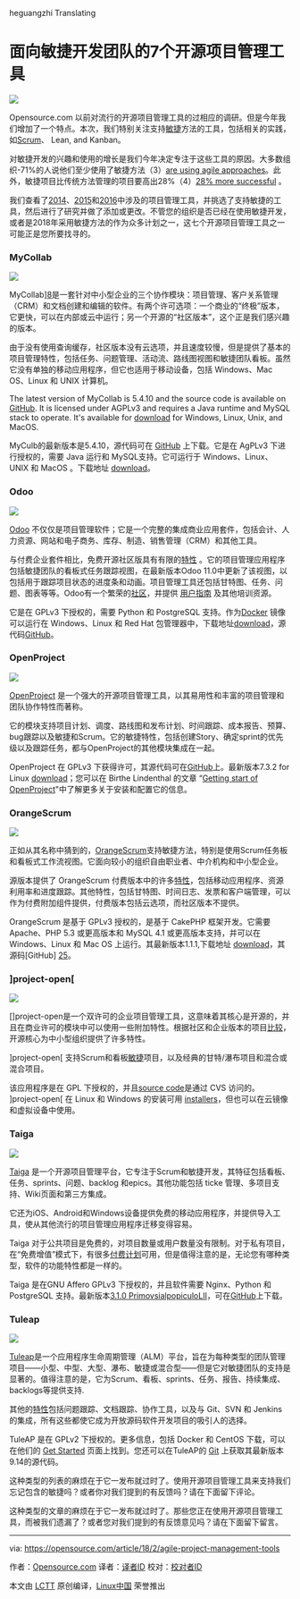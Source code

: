 heguangzhi  Translating



面向敏捷开发团队的7个开源项目管理工具
======


![](https://opensource.com/sites/default/files/styles/image-full-size/public/lead-images/BUSINESS_orgchart1.png?itok=tukiFj89)


Opensource.com 以前对流行的开源项目管理工具的过相应的调研。但是今年我们增加了一个特点。本次，我们特别关注支持[敏捷][1]方法的工具，包括相关的实践，如[Scrum][2]、 Lean, and Kanban。


对敏捷开发的兴趣和使用的增长是我们今年决定专注于这些工具的原因。大多数组织-71%的人说他们至少使用了敏捷方法（3）[are using agile approaches][3]。此外，敏捷项目比传统方法管理的项目要高出28%（4）[28% more successful][4] 。


我们查看了[2014][5]、[2015][6]和[2016][7]中涉及的项目管理工具，并挑选了支持敏捷的工具，然后进行了研究并做了添加或更改。不管您的组织是否已经在使用敏捷开发，或者是2018年采用敏捷方法的作为众多计划之一，这七个开源项目管理工具之一可能正是您所要找寻的。

### MyCollab

![](https://opensource.com/sites/default/files/u128651/mycollab_kanban-board.png)


MyCollab][8]是一套针对中小型企业的三个协作模块：项目管理、客户关系管理（CRM）和文档创建和编辑的软件。有两个许可选项：一个商业的“终极”版本，它更快，可以在内部或云中运行；另一个开源的“社区版本”，这个正是我们感兴趣的版本。

由于没有使用查询缓存，社区版本没有云选项，并且速度较慢，但是提供了基本的项目管理特性，包括任务、问题管理、活动流、路线图视图和敏捷团队看板。虽然它没有单独的移动应用程序，但它也适用于移动设备，包括 Windows、Mac OS、Linux 和 UNIX 计算机。

The latest version of MyCollab is 5.4.10 and the source code is available on [GitHub][9]. It is licensed under AGPLv3 and requires a Java runtime and MySQL stack to operate. It's available for [download][10] for Windows, Linux, Unix, and MacOS.




MyCulb的最新版本是5.4.10，源代码可在 [GitHub][9] 上下载。它是在 AgPLv3 下进行授权的，需要 Java 运行和 MySQL支持。它可运行于 Windows、Linux、UNIX 和 MacOS 。下载地址 [download][10]。

### Odoo

![](https://opensource.com/sites/default/files/u128651/odoo_projects_screenshots_01a.gif)


[Odoo][11]  不仅仅是项目管理软件；它是一个完整的集成商业应用套件，包括会计、人力资源、网站和电子商务、库存、制造、销售管理（CRM）和其他工具。

与付费企业套件相比，免费开源社区版具有有限的[特性][12] 。它的项目管理应用程序包括敏捷团队的看板式任务跟踪视图，在最新版本Odoo 11.0中更新了该视图，以包括用于跟踪项目状态的进度条和动画。项目管理工具还包括甘特图、任务、问题、图表等等。Odoo有一个繁荣的[社区][13]，并提供 [用户指南][14] 及其他培训资源。


它是在 GPLv3 下授权的，需要 Python 和 PostgreSQL 支持。作为[Docker][16] 镜像 可以运行在 Windows、Linux 和 Red Hat 包管理器中，下载地址[download][15]，源代码[GitHub][17]。

### OpenProject

![](https://opensource.com/sites/default/files/u128651/openproject-screenshot-agile-scrum.png)


[OpenProject][18] 是一个强大的开源项目管理工具，以其易用性和丰富的项目管理和团队协作特性而著称。


它的模块支持项目计划、调度、路线图和发布计划、时间跟踪、成本报告、预算、bug跟踪以及敏捷和Scrum。它的敏捷特性，包括创建Story、确定sprint的优先级以及跟踪任务，都与OpenProject的其他模块集成在一起。


OpenProject 在 GPLv3 下获得许可，其源代码可在[GitHub][19]上。最新版本7.3.2 for Linux [download][20]；您可以在 Birthe Lindenthal 的文章 “[Getting start of OpenProject][21]"中了解更多关于安装和配置它的信息。

### OrangeScrum

![](https://opensource.com/sites/default/files/u128651/orangescrum_kanban.png)


正如从其名称中猜到的，[OrangeScrum][22]支持敏捷方法，特别是使用Scrum任务板和看板式工作流视图。它面向较小的组织自由职业者、中介机构和中小型企业。

源版本提供了 OrangeScrum 付费版本中的许多[特性][23]，包括移动应用程序、资源利用率和进度跟踪。其他特性，包括甘特图、时间日志、发票和客户端管理，可以作为付费附加组件提供，付费版本包括云选项，而社区版本不提供。

OrangeScrum 是基于 GPLv3 授权的，是基于 CakePHP 框架开发。它需要 Apache、PHP 5.3 或更高版本和 MySQL 4.1 或更高版本支持，并可以在 Windows、Linux 和 Mac OS 上运行。其最新版本1.1.1,下载地址 [download][24]，其源码[GitHub] [25]。


### ]project-open[

![](https://opensource.com/sites/default/files/u128651/projectopen_dashboard.png)


[]project-open[][26]是一个双许可的企业项目管理工具，这意味着其核心是开源的，并且在商业许可的模块中可以使用一些附加特性。根据社区和企业版本的项目[比较][27]，开源核心为中小型组织提供了许多特性。

]project-open[ 支持Scrum和看板[敏捷][28]项目，以及经典的甘特/瀑布项目和混合或混合项目。


该应用程序是在 GPL 下授权的，并且[source code][29]是通过 CVS 访问的。 ]project-open[ 在 Linux 和 Windows 的安装可用 [installers][26]，但也可以在云镜像和虚拟设备中使用。

### Taiga

![](https://opensource.com/sites/default/files/u128651/taiga_screenshot.jpg)


[Taiga][30] 是一个开源项目管理平台，它专注于Scrum和敏捷开发，其特征包括看板、任务、sprints、问题、backlog 和epics。其他功能包括 ticke 管理、多项目支持、Wiki页面和第三方集成。

它还为iOS、Android和Windows设备提供免费的移动应用程序，并提供导入工具，使从其他流行的项目管理应用程序迁移变得容易。


Taiga 对于公共项目是免费的，对项目数量或用户数量没有限制。对于私有项目，在“免费增值”模式下，有很多[付费计划][31]可用，但是值得注意的是，无论您有哪种类型，软件的功能特性都是一样的。


Taiga 是在GNU Affero GPLv3 下授权的，并且软件需要 Nginx、Python 和 PostgreSQL 支持。最新版本[3.1.0 PrimovsialpopiculoLII][32]，可在[GitHub][33]上下载。

### Tuleap

![](https://opensource.com/sites/default/files/u128651/tuleap-scrum-prioritized-backlog.png)



[Tuleap][34]是一个应用程序生命周期管理（ALM）平台，旨在为每种类型的团队管理项目——小型、中型、大型、瀑布、敏捷或混合型——但是它对敏捷团队的支持是显著的。值得注意的是，它为Scrum、看板、sprints、任务、报告、持续集成、backlogs等提供支持.


其他的[特性][35]包括问题跟踪、文档跟踪、协作工具，以及与 Git、SVN 和 Jenkins 的集成，所有这些都使它成为开放源码软件开发项目的吸引人的选择。


TuleAP 是在 GPLv2 下授权的。更多信息，包括 Docker 和 CentOS 下载，可以在他们的 [Get Started][36] 页面上找到。您还可以在TuleAP的 [Git][37] 上获取其最新版本9.14的源代码。


这种类型的列表的麻烦在于它一发布就过时了。使用开源项目管理工具来支持我们忘记包含的敏捷吗？或者你对我们提到的有反馈吗？请在下面留下评论。

这种类型的文章的麻烦在于它一发布就过时了。那些您正在使用开源项目管理工具，而被我们遗漏了？或者您对我们提到的有反馈意见吗？请在下面留下留言。



--------------------------------------------------------------------------------

via: https://opensource.com/article/18/2/agile-project-management-tools

作者：[Opensource.com][a]
译者：[译者ID](https://github.com/译者ID)
校对：[校对者ID](https://github.com/校对者ID)

本文由 [LCTT](https://github.com/LCTT/TranslateProject) 原创编译，[Linux中国](https://linux.cn/) 荣誉推出

[a]:https://opensource.com
[1]:http://agilemanifesto.org/principles.html
[2]:https://opensource.com/resources/scrum
[3]:https://www.pmi.org/-/media/pmi/documents/public/pdf/learning/thought-leadership/pulse/pulse-of-the-profession-2017.pdf
[4]:https://www.pwc.com/gx/en/actuarial-insurance-services/assets/agile-project-delivery-confidence.pdf
[5]:https://opensource.com/business/14/1/top-project-management-tools-2014
[6]:https://opensource.com/business/15/1/top-project-management-tools-2015
[7]:https://opensource.com/business/16/3/top-project-management-tools-2016
[8]:https://community.mycollab.com/
[9]:https://github.com/MyCollab/mycollab
[10]:https://www.mycollab.com/ce-registration/
[11]:https://www.odoo.com/
[12]:https://www.odoo.com/page/editions
[13]:https://www.odoo.com/page/community
[14]:https://www.odoo.com/documentation/user/11.0/
[15]:https://www.odoo.com/page/download
[16]:https://hub.docker.com/_/odoo/
[17]:https://github.com/odoo/odoo
[18]:https://www.openproject.org/
[19]:https://github.com/opf/openproject
[20]:https://www.openproject.org/download-and-installation/
[21]:https://opensource.com/article/17/11/how-install-and-use-openproject
[22]:https://www.orangescrum.org/
[23]:https://www.orangescrum.org/compare-orangescrum
[24]:http://www.orangescrum.org/free-download
[25]:https://github.com/Orangescrum/orangescrum/
[26]:http://www.project-open.com/en/list-installers
[27]:http://www.project-open.com/en/products/editions.html
[28]:http://www.project-open.com/en/project-type-agile
[29]:http://www.project-open.com/en/developers-cvs-checkout
[30]:https://taiga.io/
[31]:https://tree.taiga.io/support/subscription-and-plans/payment-process-faqs/#q.-what-s-about-custom-plans-private-projects-with-more-than-25-members-?
[32]:https://blog.taiga.io/taiga-perovskia-atriplicifolia-release-310.html
[33]:https://github.com/taigaio
[34]:https://www.tuleap.org/
[35]:https://www.tuleap.org/features/project-management
[36]:https://www.tuleap.org/get-started
[37]:https://tuleap.net/plugins/git/tuleap/tuleap/stable
